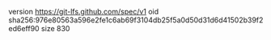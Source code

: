 version https://git-lfs.github.com/spec/v1
oid sha256:976e80563a596e2fe1c6ab69f3104db25f5a0d50d31d6d41502b39f2ed6eff90
size 830
